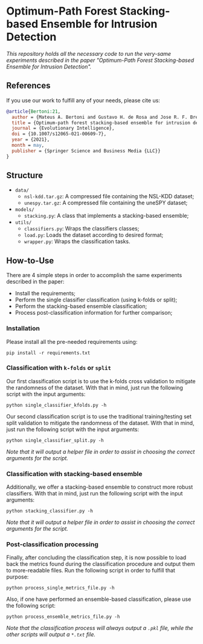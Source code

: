 # Optimum-Path Forest Stacking-based Ensemble for Intrusion Detection

*This repository holds all the necessary code to run the very-same experiments described in the paper "Optimum-Path Forest Stacking-based Ensemble for Intrusion Detection".*

## References

If you use our work to fulfill any of your needs, please cite us:

```BibTex
@article{Bertoni:21,
  author = {Mateus A. Bertoni and Gustavo H. de Rosa and Jose R. F. Brega},
  title = {Optimum-path forest stacking-based ensemble for intrusion detection},
  journal = {Evolutionary Intelligence},
  doi = {10.1007/s12065-021-00609-7},
  year = {2021},
  month = may,
  publisher = {Springer Science and Business Media {LLC}}
}
```

## Structure

  * `data/`
    * `nsl-kdd.tar.gz`: A compressed file containing the NSL-KDD dataset;
    * `unespy.tar.gz`: A compressed file containing the uneSPY dataset;
  * `models/`
    * `stacking.py`: A class that implements a stacking-based ensemble;
  * `utils/`
    * `classifiers.py`: Wraps the classifiers classes;
    * `load.py`: Loads the dataset according to desired format;
    * `wrapper.py`: Wraps the classification tasks.

## How-to-Use

There are 4 simple steps in order to accomplish the same experiments described in the paper:

 * Install the requirements;
 * Perform the single classifier classification (using k-folds or split);
 * Perform the stacking-based ensemble classification;
 * Process post-classification information for further comparison;
 
### Installation

Please install all the pre-needed requirements using:

```pip install -r requirements.txt```

### Classification with `k-folds` or `split`

Our first classification script is to use the k-folds cross validation to mitigate the randomness of the dataset. With that in mind, just run the following script with the input arguments:

```python single_classifier_kfolds.py -h```

Our second classification script is to use the traditional training/testing set split validation to mitigate the randomness of the dataset. With that in mind, just run the following script with the input arguments:

```python single_classifier_split.py -h```

*Note that it will output a helper file in order to assist in choosing the correct arguments for the script.*

### Classification with stacking-based ensemble 

Additionally, we offer a stacking-based ensemble to construct more robust classifiers. With that in mind, just run the following script with the input arguments:

```python stacking_classifier.py -h```

*Note that it will output a helper file in order to assist in choosing the correct arguments for the script.*

### Post-classification processing

Finally, after concluding the classification step, it is now possible to load back the metrics found during the classification procedure and output them to more-readable files. Run the following script in order to fulfill that purpose:

```python process_single_metrics_file.py -h```

Also, if one have performed an ensemble-based classification, please use the following script:

```python process_ensemble_metrics_file.py -h```

*Note that the classification process will always output a `.pkl` file, while the other scripts will output a `*.txt` file.*
